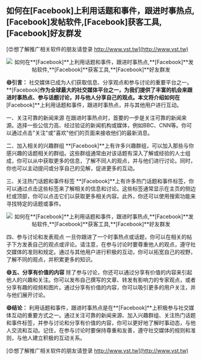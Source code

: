 ## **如何在**[Facebook]**上利用话题和事件，跟进时事热点,**[Facebook]**发帖软件,**[Facebook]**获客工具,**[Facebook]**好友群发**

[😍想了解推广相关软件的朋友请登录 http://www.vst.tw](http://www.vst.tw)

 <center><img src="https://vst.tw/MP4/tuiguang/png/4.png" alt="如何在**[Facebook]**上利用话题和事件，跟进时事热点,**[Facebook]**发帖软件,**[Facebook]**获客工具,**[Facebook]**好友群发"></center>

**😄引言：**
社交媒体已成为人们获取信息、分享观点和参与讨论的重要平台之一。**[Facebook]**作为全球最大的社交媒体平台之一，为我们提供了丰富的机会来跟进时事热点、参与话题讨论，并与他人分享自己的观点。本文将介绍如何在**[Facebook]**上利用话题和事件，跟进时事热点，并与其他用户进行互动。

一、关注可靠的新闻来源
在跟进时事热点时，首要的一步是关注可靠的新闻来源。选择一些公信力高、经过验证的新闻机构或媒体，例如BBC、CNN等。你可以通过点击"关注"或"喜欢"他们的页面来接收他们的最新消息。

二、加入相关的兴趣群组
**[Facebook]**上有许多兴趣群组，可以加入那些与你感兴趣的话题相关的群组。这些群组通常由对该话题有深入了解或经验的人士组成，你可以从中获取更多的信息，了解不同人的观点，并与他们进行讨论。同时，你也可以主动提问或分享自己的见解，促进更多的互动。

三、关注热门话题和事件标签
**[Facebook]**上有许多热门话题和事件标签，你可以通过点击这些标签来了解相关的信息和讨论。这些标签通常显示在主页的侧边栏或顶部，你可以点击它们以获取更多相关内容。此外，你还可以使用搜索功能来寻找特定的话题或事件。

 <center><img src="https://vst.tw/MP4/tuiguang/png/4.png" alt="如何在**[Facebook]**上利用话题和事件，跟进时事热点,**[Facebook]**发帖软件,**[Facebook]**获客工具,**[Facebook]**好友群发"></center>

四、参与讨论和发表观点
一旦你跟进了一个时事热点或话题，你可以在相关的帖子下方发表自己的观点或评论。请注意，在参与讨论时要尊重他人的观点，遵守社交媒体的准则和规定。通过与其他用户进行积极的互动，你可以拓宽自己的视野，了解不同的观点，并积累更多的知识。

**😄五、分享有价值的内容**
除了参与讨论，你还可以通过分享有价值的内容来引起他人的兴趣和关注。你可以发布自己撰写的文章、转发有影响力的专家观点，或者分享有趣的视频和图片。通过分享有价值的内容，你可以吸引更多的用户关注，并与他们展开讨论。

**😄结论：**
利用话题和事件，跟进时事热点是在**[Facebook]**上积极参与社交媒体互动的重要方式之一。通过关注可靠的新闻来源、加入兴趣群组、关注热门话题和事件标签，并参与讨论和分享有价值的内容，你可以更好地了解时事动态，与他人交流和互动。记住，在参与讨论时要保持尊重和友善，遵守社交媒体的规则和准则，与他人建立积极的互动关系。

[😍想了解推广相关软件的朋友请登录 http://www.vst.tw](http://www.vst.tw)



